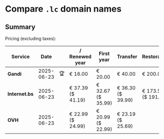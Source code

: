 # Compare `.lc` domain names

## Summary

Pricing (excluding taxes):

| Service | Date |  | / Renewed year | First year | Transfer | Restoration |
|--|--|--|--|--|--|--|
| **Gandi** | 2025-06-23 | 🏆 | € 16.00 | € 20.00 | € 40.00 | € 200.00 |
| **Internet.bs** | 2025-06-23 |  | € 37.39<br>($ 41.19) | € 32.67<br>($ 35.99) | € 36.30<br>($ 39.99) | € 173.55<br>($ 191.19) |
| **OVH** | 2025-06-23 |  | € 22.99<br>($ 24.99) | € 20.99<br>($ 22.99) | € 23.19<br>($ 25.69) |  |
